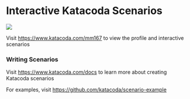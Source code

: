 # Interactive Katacoda Scenarios

[![](http://shields.katacoda.com/katacoda/mm167/count.svg)](https://www.katacoda.com/mm167 "Get your profile on Katacoda.com")

Visit https://www.katacoda.com/mm167 to view the profile and interactive scenarios

### Writing Scenarios
Visit https://www.katacoda.com/docs to learn more about creating Katacoda scenarios

For examples, visit https://github.com/katacoda/scenario-example
